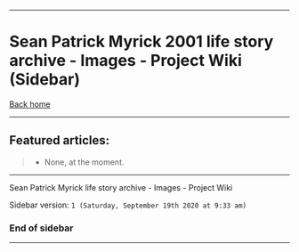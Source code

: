 
***

# Sean Patrick Myrick 2001 life story archive - Images - Project Wiki (Sidebar)

[Back home](https://github.com/seanpm2001/SeansLifeArchive_Images/wiki/)

***

## Featured articles:

> * None, at the moment.

***

Sean Patrick Myrick life story archive - Images - Project Wiki

Sidebar version: `1 (Saturday, September 19th 2020 at 9:33 am)`

### End of sidebar

***
